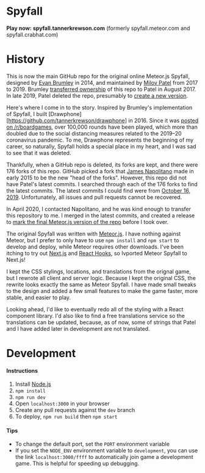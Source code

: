 # Spyfall

**Play now: spyfall.tannerkrewson.com**
(formerly spyfall.meteor.com and spyfall.crabhat.com)

# History

This is now the main GitHub repo for the original online Meteor.js Spyfall, designed by [Evan Brumley](https://github.com/evanbrumley) in 2014, and maintained by [Milov Patel](https://github.com/mpcovcd) from 2017 to 2019. Brumley [transferred ownership](https://github.com/tannerkrewson/spyfall/commit/5d8def67f3106e6a6507795d2cd9c2d3f4b69143) of this repo to Patel in August 2017. In late 2019, Patel deleted the repo, presumably to [create a new version](https://www.reddit.com/r/forhire/comments/e4zn6r/hiring_online_freelance_create_new_site_with/).

Here's where I come in to the story. Inspired by Brumley's implementation of Spyfall, I built [Drawphone][https://github.com/tannerkrewson/drawphone] in 2016. Since it was [posted on /r/boardgames](https://www.reddit.com/r/boardgames/comments/7lhj20/a_year_ago_i_was_wondering_why_there_were_no/), over 100,000 rounds have been played, which more than doubled due to the social distancing measures related to the 2019–20 coronavirus pandemic. To me, Drawphone represents the beginning of my career, so naturally, Spyfall holds a special place in my heart, and I was sad to see that it was deleted.

Thankfully, when a GitHub repo is deleted, its forks are kept, and there were 176 forks of this repo. GitHub picked a fork that [James Napolitano](https://github.com/jaimus21) made in early 2015 to be the new "head of the forks". However, this repo did not have Patel's latest commits. I searched through each of the 176 forks to find the latest commits. The latest commits I could find were from [October 16, 2019](https://github.com/tannerkrewson/spyfall/pull/1). Unfortunately, all issues and pull requests cannot be recovered.

In April 2020, I contacted Napolitano, and he was kind enough to transfer this repository to me. I merged in the latest commits, and created a release to [mark the final Meteor.js version of the repo](https://github.com/tannerkrewson/spyfall/releases/tag/v1.0) before I took over.

The original Spyfall was written with [Meteor.js](https://github.com/meteor/meteor). I have nothing against Meteor, but I prefer to only have to use `npm install` and `npm start` to develop and deploy, while Meteor requires other downloads. I've been itching to try out [Next.js](https://github.com/zeit/next.js) and [React Hooks](https://reactjs.org/docs/hooks-intro.html), so Ivported Meteor Spyfall to Next.js!

I kept the CSS stylings, locations, and translations from the orignal game, but I rewrote all client and server logic. Because I kept the original CSS, the rewrite looks exactly the same as Meteor Spyfall. I have made small tweaks to the design and added a few small features to make the game faster, more stable, and easier to play.

Looking ahead, I'd like to eventually redo all of the styling with a React component library. I'd also like to find a free translations service so the translations can be updated, because, as of now, some of strings that Patel and I have added later in development are not translated.

# Development

#### Instructions

1. Install [Node.js](https://nodejs.org/)
2. `npm install`
3. `npm run dev`
4. Open `localhost:3000` in your browser
5. Create any pull requests against the `dev` branch
6. To deploy, `npm run build` then `npm start`

#### Tips

- To change the default port, set the `PORT` environment variable
- If you set the `NODE_ENV` environment variable to `development`, you can use the link `localhost:3000/ffff` to automatically join game a development game. This is helpful for speeding up debugging.
